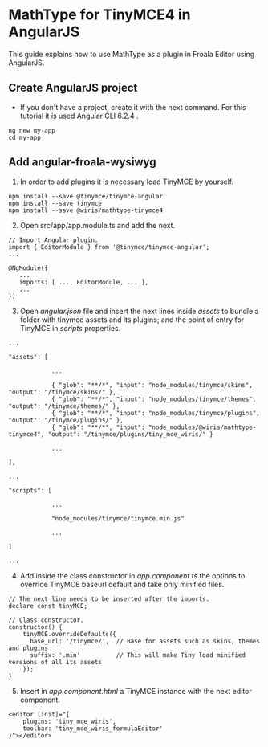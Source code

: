 
# MathType for TinyMCE4 in AngularJS

This guide explains how to use MathType as a plugin in Froala Editor using AngularJS.

## Create AngularJS project

* If you don't have a project, create it with the next command. For this tutorial it is used Angular CLI 6.2.4 .

~~~
ng new my-app
cd my-app
~~~

## Add angular-froala-wysiwyg

1. In order to add plugins it is necessary load TinyMCE by yourself.

~~~
npm install --save @tinymce/tinymce-angular
npm install --save tinymce
npm install --save @wiris/mathtype-tinymce4
~~~

2. Open src/app/app.module.ts and add the next.

~~~
// Import Angular plugin.
import { EditorModule } from '@tinymce/tinymce-angular';
...

@NgModule({
   ...
   imports: [ ..., EditorModule, ... ],
   ...
})
~~~

3. Open _angular.json_ file and insert the next lines inside _assets_ to bundle a folder with tinymce assets and its plugins; and the point of entry for TinyMCE in _scripts_ properties.

~~~
...

"assets": [

            ...

            { "glob": "**/*", "input": "node_modules/tinymce/skins", "output": "/tinymce/skins/" },
            { "glob": "**/*", "input": "node_modules/tinymce/themes", "output": "/tinymce/themes/" },
            { "glob": "**/*", "input": "node_modules/tinymce/plugins", "output": "/tinymce/plugins/" },
            { "glob": "**/*", "input": "node_modules/@wiris/mathtype-tinymce4", "output": "/tinymce/plugins/tiny_mce_wiris/" }

            ...

],

...

"scripts": [

            ...

            "node_modules/tinymce/tinymce.min.js"

            ...

]

...
~~~

4. Add inside the class constructor in _app.component.ts_ the options to override TinyMCE baseurl default and take only minified files.

~~~
// The next line needs to be inserted after the imports.
declare const tinyMCE;

// Class constructor.
constructor() {
    tinyMCE.overrideDefaults({
      base_url: '/tinymce/',  // Base for assets such as skins, themes and plugins
      suffix: '.min'          // This will make Tiny load minified versions of all its assets
    });
}
~~~

5. Insert in _app.component.html_ a TinyMCE instance with the next editor component.

~~~
<editor [init]="{
    plugins: 'tiny_mce_wiris',
    toolbar: 'tiny_mce_wiris_formulaEditor'
}"></editor>
~~~